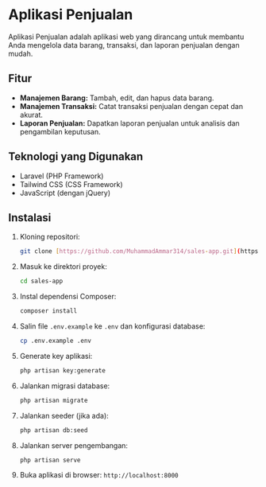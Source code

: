 # Aplikasi Penjualan

Aplikasi Penjualan adalah aplikasi web yang dirancang untuk membantu Anda mengelola data barang, transaksi, dan laporan penjualan dengan mudah.

## Fitur

* **Manajemen Barang:** Tambah, edit, dan hapus data barang.
* **Manajemen Transaksi:** Catat transaksi penjualan dengan cepat dan akurat.
* **Laporan Penjualan:** Dapatkan laporan penjualan untuk analisis dan pengambilan keputusan.

## Teknologi yang Digunakan

* Laravel (PHP Framework)
* Tailwind CSS (CSS Framework)
* JavaScript (dengan jQuery)

## Instalasi

1.  Kloning repositori:

    ```bash
    git clone [https://github.com/MuhammadAmmar314/sales-app.git](https://github.com/MuhammadAmmar314/sales-app.git)
    ```

2.  Masuk ke direktori proyek:

    ```bash
    cd sales-app
    ```

3.  Instal dependensi Composer:

    ```bash
    composer install
    ```

4.  Salin file `.env.example` ke `.env` dan konfigurasi database:

    ```bash
    cp .env.example .env
    ```

5.  Generate key aplikasi:

    ```bash
    php artisan key:generate
    ```

6.  Jalankan migrasi database:

    ```bash
    php artisan migrate
    ```

7.  Jalankan seeder (jika ada):

    ```bash
    php artisan db:seed
    ```

8.  Jalankan server pengembangan:

    ```bash
    php artisan serve
    ```

9.  Buka aplikasi di browser: `http://localhost:8000`